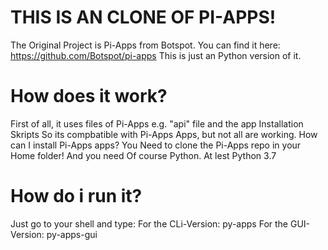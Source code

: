# THIS IS AN CLONE OF PI-APPS!
The Original Project is Pi-Apps from Botspot. You can find it here: https://github.com/Botspot/pi-apps
This is just an Python version of it.

# How does it work?
First of all, it uses files of Pi-Apps e.g. "api" file and the app Installation Skripts
So its compbatible with Pi-Apps Apps, but not all are working.
How can I install Pi-Apps apps?
You Need to clone the Pi-Apps repo in your Home folder!
And you need Of course Python. At lest Python 3.7

# How do i run it?
Just go to your shell and type:
For the CLi-Version: py-apps
For the GUI-Version: py-apps-gui
